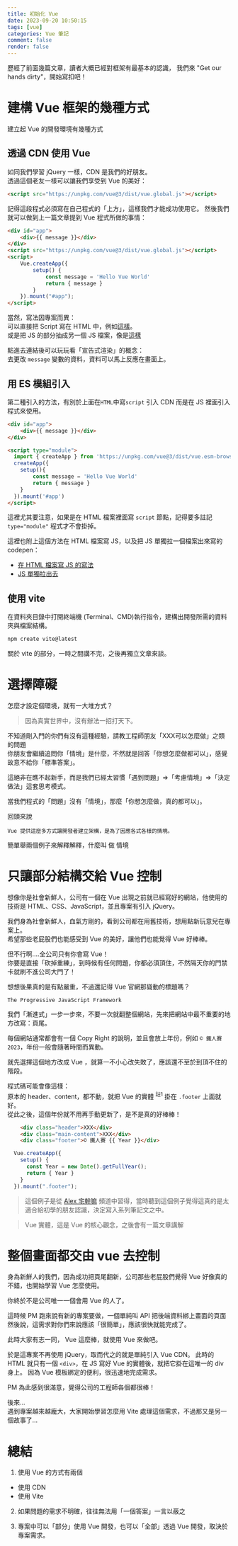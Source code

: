 ```yaml
---
title: 初始化 Vue
date: 2023-09-20 10:50:15
tags: [vue]
categories: Vue 筆記
comment: false
render: false
---
```


歷經了前面幾篇文章，讀者大概已經對框架有最基本的認識，
我們來 "Get our hands dirty"，開始寫扣吧！

# 建構 Vue 框架的幾種方式
建立起 Vue 的開發環境有幾種方式

## 透過 CDN 使用 Vue
如同我們學習 jQuery 一樣，CDN 是我們的好朋友。  
透過這個老友一樣可以讓我們享受到 Vue 的美好：

```html
<script src="https://unpkg.com/vue@3/dist/vue.global.js"></script>
```

記得這段程式必須寫在自己程式的「上方」，這樣我們才能成功使用它。
然後我們就可以做到上一篇文章提到 Vue 程式所做的事情：
```html
<div id="app">
    <div>{{ message }}</div>
</div>
<script src="https://unpkg.com/vue@3/dist/vue.global.js"></script>
<script>
    Vue.createApp({
        setup() {
            const message = 'Hello Vue World'
            return { message }
        }
    }).mount("#app");
</script>
```
當然，寫法因專案而異：  
可以直接把 Script 寫在 HTML 中，例如[這樣](https://codepen.io/imall/pen/GRPWZRZ)。  
或是把 JS 的部分抽成另一個 JS 檔案，像是[這樣](https://codepen.io/imall/pen/wvRJGKd)

點進去連結後可以玩玩看「宣告式渲染」的概念：  
去更改 `message` 變數的資料，資料可以馬上反應在畫面上。


## 用 ES 模組引入

第二種引入的方法，有別於上面在`HTML`中寫`script` 引入 CDN
而是在 JS 裡面引入程式來使用。
```html
<div id="app">
    <div>{{ message }}</div>
</div>

<script type="module">
  import { createApp } from 'https://unpkg.com/vue@3/dist/vue.esm-browser.js'
  createApp({
    setup(){
        const message = 'Hello Vue World'
        return { message }
    }
  }).mount('#app')
</script>
```
這裡尤其要注意，如果是在 HTML 檔案裡面寫 `script` 節點，記得要多註記 `type="module"` 程式才不會掛掉。

這裡也附上這個方法在 HTML 檔案寫 JS，以及把 JS 單獨拉一個檔案出來寫的 codepen：
- [在 HTML 檔案寫 JS 的寫法](https://codepen.io/imall/pen/dywvMOP)
- [JS 單獨拉出去](https://codepen.io/imall/pen/gOZmrLL)


## 使用 vite

在資料夾目錄中打開終端機 (Terminal、CMD)執行指令，建構出開發所需的資料夾與檔案結構。
```sh
npm create vite@latest
```

關於 vite 的部分，一時之間講不完，之後再獨立文章來談。


# 選擇障礙

怎麼才設定個環境，就有一大堆方式？  


> 因為真實世界中，沒有辦法一招打天下。  

不知道剛入門的你們有沒有這種經驗，請教工程師朋友「XXX可以怎麼做」之類的問題   
你朋友會繼續追問你「情境」是什麼，不然就是回答「你想怎麼做都可以」，感覺故意不給你「標準答案」。  

這絕非在瞧不起新手，而是我們已經太習慣「遇到問題」=>「考慮情境」=>「決定做法」這套思考模式。

當我們程式的「問題」沒有「情境」，那麼「你想怎麼做，真的都可以」。

回頭來說
~~~
Vue 提供這麼多方式讓開發者建立架構，是為了因應各式各樣的情境。
~~~

簡單舉兩個例子來解釋解釋，什麼叫 做  情境

# 只讓部分結構交給 Vue 控制
想像你是社會新鮮人，公司有一個在 Vue 出現之前就已經寫好的網站，他使用的技術是 HTML、CSS、JavaScript，並且專案有引入 jQuery。

我們身為社會新鮮人，血氣方剛的，看到公司都在用舊技術，想用點新玩意兒在專案上。  
希望那些老屁股們也能感受到 Vue 的美好，讓他們也能覺得 Vue 好棒棒。  

但不行啊....全公司只有你會寫 Vue！   
你要是直接「砍掉重練」，到時候有任何問題，你都必須頂住，不然隔天你的門禁卡就刷不進公司大門了！  

想想後果真的是有點嚴重，不過還記得 Vue 官網那聳動的標題嗎？

~~~
The Progressive JavaScript Framework
~~~

我們「漸進式」一步一步來，不要一次就翻整個網站，先來把網站中最不重要的地方改寫：頁尾。

每個網站通常都會有一個 Copy Right 的說明，並且會放上年份，例如 `© 鐵人賽 2023`，年份一般會隨著時間而異動。

就先選擇這個地方改成 Vue ，就算一不小心改失敗了，應該還不至於到頂不住的階段。

程式碼可能會像這樣：  
原本的 header、content，都不動，就把 Vue 的實體 <sup>註1</sup> 掛在 `.footer` 上面就好。  
從此之後，這個年份就不用再手動更新了，是不是真的好棒棒！
```html
    <div class="header">XXX</div>
    <div class="main-content">XXX</div>
    <div class="footer">© 鐵人賽 {{ Year }}</div>
```
```js
  Vue.createApp({
    setup() {
      const Year = new Date().getFullYear();
      return { Year }
    }
  }).mount(".footer");
```

> 這個例子是從 [Alex 宅幹嘛](https://www.youtube.com/live/Y50_RSWpWkA?si=D8Mp-Wh4kjPq7DcO) 頻道中習得，當時聽到這個例子覺得這真的是太適合給初學的朋友認識，決定寫入系列筆記文之中。

> Vue 實體，這是 Vue 的核心觀念，之後會有一篇文章講解

# 整個畫面都交由 vue 去控制
身為新鮮人的我們，因為成功把頁尾翻新，公司那些老屁股們覺得 Vue 好像真的不錯，也開始學習 Vue 怎麼使用。

你終於不是公司唯一一個會用 Vue 的人了。

這時候 PM 跑來說有新的專案要做，一個單純叫 API 把後端資料綁上畫面的頁面
然後說，這需求對你們來說應該「很簡單」，應該很快就能完成了。

此時大家有志一同， Vue 這麼棒，就使用 Vue 來做吧。  

於是這專案不再使用 jQuery，取而代之的就是單純引入 Vue CDN。
此時的 HTML 就只有一個 `<div>`，在 JS 寫好 Vue 的實體後，就把它掛在這唯一的 div 身上。
因為 Vue 模板綁定的便利，很迅速地完成需求。

PM 為此感到很滿意，覺得公司的工程師各個都很棒！

後來...  
遇到專案越來越龐大，大家開始學習怎麼用 Vite 處理這個需求，不過那又是另一個故事了...

# 總結

1. 使用 Vue 的方式有兩個
  - 使用 CDN
  - 使用 Vite

2. 如果問題的需求不明確，往往無法用「一個答案」一言以蔽之

3. 專案中可以「部分」使用 Vue 開發，也可以「全部」透過 Vue 開發，取決於專案需求。  

